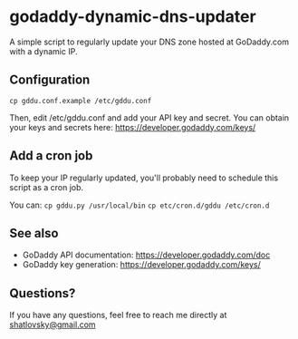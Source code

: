 # godaddy-dynamic-dns-updater

A simple script to regularly update your DNS zone hosted at GoDaddy.com
with a dynamic IP.

## Configuration

`cp gddu.conf.example /etc/gddu.conf`

Then, edit /etc/gddu.conf and add your API key and secret. You can obtain
your keys and secrets here: https://developer.godaddy.com/keys/

## Add a cron job

To keep your IP regularly updated, you'll probably need to schedule this
script as a cron job.

You can: 
`cp gddu.py /usr/local/bin`
`cp etc/cron.d/gddu /etc/cron.d`

## See also

* GoDaddy API documentation: https://developer.godaddy.com/doc
* GoDaddy key generation: https://developer.godaddy.com/keys/

## Questions?

If you have any questions, feel free to reach me directly at shatlovsky@gmail.com

